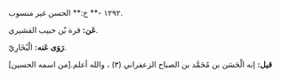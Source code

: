 ١٢٩٢ -** خ:** الحسن غير منسوب.

**عَن:** قرة بْن حبيب القشيري.

**رَوَى عَنه:** الْبُخَارِيّ.

**قيل:** إنه الْحَسَن بن مُحَمَّد بن الصباح الزعفراني (٣) ، والله أعلم.[من اسمه الحسين]